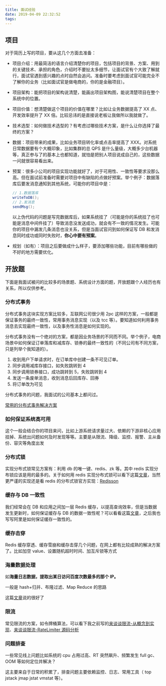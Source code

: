 ```yaml
---
title: 面试经验
date: 2019-04-09 22:32:52
tags:
---
```


## 项目

<!--more-->

对于简历上写的项目，要从这几个方面去准备：

- 项目介绍：用最简洁的语言介绍清楚你的项目，包括项目的背景、方案、用到的关键技术、承担的角色，介绍时不要扯太多细节，让面试官有个大致了解就行，面试官遇到感兴趣的点时自然会追问。准备时要考虑到面试官可能完全不了解你的业务（比如面试官是做电商的，你的是金融项目）。

- 项目架构：能把项目的架构说清楚，能画出项目架构图，能说清楚项目在整个系统中的位置。

- 项目价值：想清楚做这个项目的价值在哪里？比如让业务数据提高了 XX 点、开发效率提升了 XX 倍。比较忌讳的是直接说老板让我做所以我就做了。

- 技术选型：如何做技术选型的？有考虑过哪些技术方案，是什么让你选择了最终的方案？

- 数据：项目带来的成果，比如业务项目转化率或点击率提高了 XXX。对系统日常数据要有个大概印象，比如集群的总 QPS 是什么量级，大概多少台机器等，真正参与了的基本上也都知道，就怕是把别人项目说成自己的，这些数据一问就很容易看出来。

- 预案：很多小公司的项目实现功能就好了，对于可用性、一致性等要求没那么高。但在面试前准备时需要对项目中有缺陷的点做好预案。举个例子：数据落库后要发消息通知到其他系统，可能你的项目中是：

  ```java
  // 1.数据落库
  writeToDB();
  // 2.发消息
  sendMsg();
  ```

  以上伪代码的问题是写完数据库后，如果系统挂了（可能是你的系统挂了也可能是消息中间件挂了）导致消息没发送成功，就会有不一致的情况发生。可能你的项目中漏发几条消息也没关系，但是当面试官问到如何保证写 DB 和发消息同时成功或同时失败时，**你心中要有预案**。

- 规划（如有）：项目之后要做成什么样子，要添加哪些功能，目前有哪些做的不好的地方需要优化。



## 开放题

下面是我面试被问的比较多的场景题、系统设计方面的题，开放题跟个人经历也有关系，所以仅供参考。

### **分布式事务**

分布式事务这块实现方案比较多，互联网公司很少用 2pc 这样的方案，一般都是保证事务的最终一致性，常用事务消息实现（以及 tcc 等）。要知道如何利用事务消息去实现最终一致性，以及事务性消息是如何实现的。

分布式事务没有一个绝对的方案，都是因业务场景的不同而不同。举个例子，电商场景中如何保证订单落库和减库存、锁券的最终一致性的（不同公司有不同方案，只是列举个我知道的）。

1. 收到用户下单请求时，在订单库中创建一条不可见订单。
2. 同步调用减库存接口，如失败跳转到 4
3. 同步调用锁券接口，成功跳转到 5，失败跳转到 4
4. 发送一条废单消息，收到消息后回库存、回券
5. 将订单改为可见

分布式事务的问题，我面试的公司基本上都问过。

[常用的分布式事务解决方案](<https://blog.csdn.net/u010425776/article/details/79516298>)

### **如何保证系统高可用**

这个一般会结合你的项目来问，比如上游系统请求量过大、依赖的下游非核心应用挂掉、系统出问题如何及时发现等等。主要是从限流、降级、监控、报警、主从备份、容灾等角度出发

### **分布式锁**

实现分布式锁常见方案有：利用 db 的唯一键、redis、zk 等。其中 redis 实现分布锁应该是用的最多的。关于如何用 redis 实现分布式锁可以看下这篇[文章](https://wudashan.cn/2017/10/23/Redis-Distributed-Lock-Implement/)，当然更严谨的实现还是看 redis 的分布式锁官方实现：[Redisson](https://redis.io/topics/distlock)

### **缓存与 DB 一致性**

我们经常会在 DB 和应用之间加一层 Redis 缓存，以提高查询效率，但是当数据发生更新时，如何保证缓存与 DB 的数据一致性呢？可以看看这篇[文章](https://coolshell.cn/articles/17416.html)，之后我也写写阿里是如何保证缓存一致性的。

### **缓存击穿**

Redis 缓存穿透、缓存雪崩和缓存击穿几个问题，在网上都有比较成熟的解决方案了。比如加空 value、设置随机超时时间、加互斥锁等方式

### **海量数据处理**

如**海量日志数据，提取出某日访问百度次数最多的那个 IP。**

一般是 hash+归并、布隆过滤、Map Reduce 的思路

这篇[文章](https://blog.csdn.net/v_JULY_v/article/details/6279498)说的很好了

### **限流**

常见限流的方案，如令牌桶算法，可以看下我之前写的[来谈谈限流-从概念到实现](https://github.com/farmerjohngit/myblog/issues/18)、[来谈谈限流-RateLimiter 源码分析](https://github.com/farmerjohngit/myblog/issues/19)

### **问题排查**

一些常见线上问题比如系统的 cpu 占用过高、RT 突然飙升、频繁发生 full gc、OOM 等如何定位并解决？

这主要来自于日常的积累了，排查问题主要依赖监控、日志、常用工具（ top jstack jmap jstat vmstat 等）。